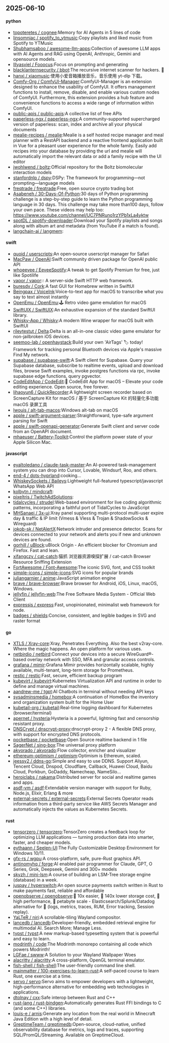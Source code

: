 ## 2025-06-10

#### python
* [topoteretes / cognee](https://github.com/topoteretes/cognee):Memory for AI Agents in 5 lines of code
* [linsomniac / spotify_to_ytmusic](https://github.com/linsomniac/spotify_to_ytmusic):Copy playlists and liked music from Spotify to YTMusic
* [Shubhamsaboo / awesome-llm-apps](https://github.com/Shubhamsaboo/awesome-llm-apps):Collection of awesome LLM apps with AI Agents and RAG using OpenAI, Anthropic, Gemini and opensource models.
* [lllyasviel / Fooocus](https://github.com/lllyasviel/Fooocus):Focus on prompting and generating
* [blacklanternsecurity / bbot](https://github.com/blacklanternsecurity/bbot):The recursive internet scanner for hackers. 🧡
* [hanxi / xiaomusic](https://github.com/hanxi/xiaomusic):使用小爱音箱播放音乐，音乐使用 yt-dlp 下载。
* [Comfy-Org / ComfyUI-Manager](https://github.com/Comfy-Org/ComfyUI-Manager):ComfyUI-Manager is an extension designed to enhance the usability of ComfyUI. It offers management functions to install, remove, disable, and enable various custom nodes of ComfyUI. Furthermore, this extension provides a hub feature and convenience functions to access a wide range of information within ComfyUI.
* [public-apis / public-apis](https://github.com/public-apis/public-apis):A collective list of free APIs
* [paperless-ngx / paperless-ngx](https://github.com/paperless-ngx/paperless-ngx):A community-supported supercharged version of paperless: scan, index and archive all your physical documents
* [mealie-recipes / mealie](https://github.com/mealie-recipes/mealie):Mealie is a self hosted recipe manager and meal planner with a RestAPI backend and a reactive frontend application built in Vue for a pleasant user experience for the whole family. Easily add recipes into your database by providing the url and mealie will automatically import the relevant data or add a family recipe with the UI editor
* [jwohlwend / boltz](https://github.com/jwohlwend/boltz):Official repository for the Boltz biomolecular interaction models
* [stanfordnlp / dspy](https://github.com/stanfordnlp/dspy):DSPy: The framework for programming—not prompting—language models
* [freqtrade / freqtrade](https://github.com/freqtrade/freqtrade):Free, open source crypto trading bot
* [Asabeneh / 30-Days-Of-Python](https://github.com/Asabeneh/30-Days-Of-Python):30 days of Python programming challenge is a step-by-step guide to learn the Python programming language in 30 days. This challenge may take more than100 days, follow your own pace. These videos may help too: https://www.youtube.com/channel/UC7PNRuno1rzYPb1xLa4yktw
* [spotDL / spotify-downloader](https://github.com/spotDL/spotify-downloader):Download your Spotify playlists and songs along with album art and metadata (from YouTube if a match is found).
* [langchain-ai / langmem](https://github.com/langchain-ai/langmem):

#### swift
* [quoid / userscripts](https://github.com/quoid/userscripts):An open-source userscript manager for Safari
* [MacPaw / OpenAI](https://github.com/MacPaw/OpenAI):Swift community driven package for OpenAI public API
* [whoeevee / EeveeSpotify](https://github.com/whoeevee/EeveeSpotify):A tweak to get Spotify Premium for free, just like Spotilife
* [vapor / vapor](https://github.com/vapor/vapor):💧 A server-side Swift HTTP web framework.
* [buresdv / Cork](https://github.com/buresdv/Cork):A fast GUI for Homebrew written in SwiftUI
* [Beingpax / VoiceInk](https://github.com/Beingpax/VoiceInk):Voice-to-text app for macOS to transcribe what you say to text almost instantly
* [OpenEmu / OpenEmu](https://github.com/OpenEmu/OpenEmu):🕹 Retro video game emulation for macOS
* [SwiftUIX / SwiftUIX](https://github.com/SwiftUIX/SwiftUIX):An exhaustive expansion of the standard SwiftUI library.
* [Whisky-App / Whisky](https://github.com/Whisky-App/Whisky):A modern Wine wrapper for macOS built with SwiftUI
* [rileytestut / Delta](https://github.com/rileytestut/Delta):Delta is an all-in-one classic video game emulator for non-jailbroken iOS devices.
* [seemoo-lab / openhaystack](https://github.com/seemoo-lab/openhaystack):Build your own 'AirTags' 🏷 today! Framework for tracking personal Bluetooth devices via Apple's massive Find My network.
* [supabase / supabase-swift](https://github.com/supabase/supabase-swift):A Swift client for Supabase. Query your Supabase database, subscribe to realtime events, upload and download files, browse Swift examples, invoke postgres functions via rpc, invoke supabase edge functions, query pgvector.
* [CodeEditApp / CodeEdit](https://github.com/CodeEditApp/CodeEdit):📝 CodeEdit App for macOS – Elevate your code editing experience. Open source, free forever.
* [lihaoyun6 / QuickRecorder](https://github.com/lihaoyun6/QuickRecorder):A lightweight screen recorder based on ScreenCapture Kit for macOS / 基于 ScreenCapture Kit 的轻量化多功能 macOS 录屏工具
* [lwouis / alt-tab-macos](https://github.com/lwouis/alt-tab-macos):Windows alt-tab on macOS
* [apple / swift-argument-parser](https://github.com/apple/swift-argument-parser):Straightforward, type-safe argument parsing for Swift
* [apple / swift-openapi-generator](https://github.com/apple/swift-openapi-generator):Generate Swift client and server code from an OpenAPI document.
* [mhaeuser / Battery-Toolkit](https://github.com/mhaeuser/Battery-Toolkit):Control the platform power state of your Apple Silicon Mac.

#### javascript
* [eyaltoledano / claude-task-master](https://github.com/eyaltoledano/claude-task-master):An AI-powered task-management system you can drop into Cursor, Lovable, Windsurf, Roo, and others.
* [end-4 / dots-hyprland](https://github.com/end-4/dots-hyprland):cooking...
* [WhiskeySockets / Baileys](https://github.com/WhiskeySockets/Baileys):Lightweight full-featured typescript/javascript WhatsApp Web API
* [kolbytn / mindcraft](https://github.com/kolbytn/mindcraft):
* [pixeltris / TwitchAdSolutions](https://github.com/pixeltris/TwitchAdSolutions):
* [tidalcycles / strudel](https://github.com/tidalcycles/strudel):Web-based environment for live coding algorithmic patterns, incorporating a faithful port of TidalCycles to JavaScript
* [MHSanaei / 3x-ui](https://github.com/MHSanaei/3x-ui):Xray panel supporting multi-protocol multi-user expire day & traffic & IP limit (Vmess & Vless & Trojan & ShadowSocks & Wireguard)
* [jokob-sk / NetAlertX](https://github.com/jokob-sk/NetAlertX):Network intruder and presence detector. Scans for devices connected to your network and alerts you if new and unknown devices are found.
* [gorhill / uBlock](https://github.com/gorhill/uBlock):uBlock Origin - An efficient blocker for Chromium and Firefox. Fast and lean.
* [xifangczy / cat-catch](https://github.com/xifangczy/cat-catch):猫抓 浏览器资源嗅探扩展 / cat-catch Browser Resource Sniffing Extension
* [FortAwesome / Font-Awesome](https://github.com/FortAwesome/Font-Awesome):The iconic SVG, font, and CSS toolkit
* [simple-icons / simple-icons](https://github.com/simple-icons/simple-icons):SVG icons for popular brands
* [juliangarnier / anime](https://github.com/juliangarnier/anime):JavaScript animation engine
* [brave / brave-browser](https://github.com/brave/brave-browser):Brave browser for Android, iOS, Linux, macOS, Windows.
* [jellyfin / jellyfin-web](https://github.com/jellyfin/jellyfin-web):The Free Software Media System - Official Web Client
* [expressjs / express](https://github.com/expressjs/express):Fast, unopinionated, minimalist web framework for node.
* [badges / shields](https://github.com/badges/shields):Concise, consistent, and legible badges in SVG and raster format

#### go
* [XTLS / Xray-core](https://github.com/XTLS/Xray-core):Xray, Penetrates Everything. Also the best v2ray-core. Where the magic happens. An open platform for various uses.
* [netbirdio / netbird](https://github.com/netbirdio/netbird):Connect your devices into a secure WireGuard®-based overlay network with SSO, MFA and granular access controls.
* [grafana / mimir](https://github.com/grafana/mimir):Grafana Mimir provides horizontally scalable, highly available, multi-tenant, long-term storage for Prometheus.
* [restic / restic](https://github.com/restic/restic):Fast, secure, efficient backup program
* [kubevirt / kubevirt](https://github.com/kubevirt/kubevirt):Kubernetes Virtualization API and runtime in order to define and manage virtual machines.
* [aandrew-me / tgpt](https://github.com/aandrew-me/tgpt):AI Chatbots in terminal without needing API keys
* [sysadminsmedia / homebox](https://github.com/sysadminsmedia/homebox):A continuation of HomeBox the inventory and organization system built for the Home User
* [kubetail-org / kubetail](https://github.com/kubetail-org/kubetail):Real-time logging dashboard for Kubernetes (browser/terminal)
* [apernet / hysteria](https://github.com/apernet/hysteria):Hysteria is a powerful, lightning fast and censorship resistant proxy.
* [DNSCrypt / dnscrypt-proxy](https://github.com/DNSCrypt/dnscrypt-proxy):dnscrypt-proxy 2 - A flexible DNS proxy, with support for encrypted DNS protocols.
* [pocketbase / pocketbase](https://github.com/pocketbase/pocketbase):Open Source realtime backend in 1 file
* [SagerNet / sing-box](https://github.com/SagerNet/sing-box):The universal proxy platform
* [akvorado / akvorado](https://github.com/akvorado/akvorado):Flow collector, enricher and visualizer
* [ethereum-optimism / optimism](https://github.com/ethereum-optimism/optimism):Optimism is Ethereum, scaled.
* [jeessy2 / ddns-go](https://github.com/jeessy2/ddns-go):Simple and easy to use DDNS. Support Aliyun, Tencent Cloud, Dnspod, Cloudflare, Callback, Huawei Cloud, Baidu Cloud, Porkbun, GoDaddy, Namecheap, NameSilo...
* [heroiclabs / nakama](https://github.com/heroiclabs/nakama):Distributed server for social and realtime games and apps.
* [asdf-vm / asdf](https://github.com/asdf-vm/asdf):Extendable version manager with support for Ruby, Node.js, Elixir, Erlang & more
* [external-secrets / external-secrets](https://github.com/external-secrets/external-secrets):External Secrets Operator reads information from a third-party service like AWS Secrets Manager and automatically injects the values as Kubernetes Secrets.

#### rust
* [tensorzero / tensorzero](https://github.com/tensorzero/tensorzero):TensorZero creates a feedback loop for optimizing LLM applications — turning production data into smarter, faster, and cheaper models.
* [eythaann / Seelen-UI](https://github.com/eythaann/Seelen-UI):The Fully Customizable Desktop Environment for Windows 10/11.
* [gfx-rs / wgpu](https://github.com/gfx-rs/wgpu):A cross-platform, safe, pure-Rust graphics API.
* [antinomyhq / forge](https://github.com/antinomyhq/forge):AI enabled pair programmer for Claude, GPT, O Series, Grok, Deepseek, Gemini and 300+ models
* [skyzh / mini-lsm](https://github.com/skyzh/mini-lsm):A course of building an LSM-Tree storage engine (database) in a week.
* [juspay / hyperswitch](https://github.com/juspay/hyperswitch):An open source payments switch written in Rust to make payments fast, reliable and affordable
* [openobserve / openobserve](https://github.com/openobserve/openobserve):🚀 10x easier, 🚀 140x lower storage cost, 🚀 high performance, 🚀 petabyte scale - Elasticsearch/Splunk/Datadog alternative for 🚀 (logs, metrics, traces, RUM, Error tracking, Session replay).
* [YaLTeR / niri](https://github.com/YaLTeR/niri):A scrollable-tiling Wayland compositor.
* [lancedb / lancedb](https://github.com/lancedb/lancedb):Developer-friendly, embedded retrieval engine for multimodal AI. Search More; Manage Less.
* [typst / typst](https://github.com/typst/typst):A new markup-based typesetting system that is powerful and easy to learn.
* [modrinth / code](https://github.com/modrinth/code):The Modrinth monorepo containing all code which powers Modrinth!
* [LGFae / swww](https://github.com/LGFae/swww):A Solution to your Wayland Wallpaper Woes
* [alacritty / alacritty](https://github.com/alacritty/alacritty):A cross-platform, OpenGL terminal emulator.
* [fish-shell / fish-shell](https://github.com/fish-shell/fish-shell):The user-friendly command line shell.
* [mainmatter / 100-exercises-to-learn-rust](https://github.com/mainmatter/100-exercises-to-learn-rust):A self-paced course to learn Rust, one exercise at a time.
* [servo / servo](https://github.com/servo/servo):Servo aims to empower developers with a lightweight, high-performance alternative for embedding web technologies in applications.
* [dtolnay / cxx](https://github.com/dtolnay/cxx):Safe interop between Rust and C++
* [rust-lang / rust-bindgen](https://github.com/rust-lang/rust-bindgen):Automatically generates Rust FFI bindings to C (and some C++) libraries.
* [louis-e / arnis](https://github.com/louis-e/arnis):Generate any location from the real world in Minecraft Java Edition with a high level of detail.
* [GreptimeTeam / greptimedb](https://github.com/GreptimeTeam/greptimedb):Open-source, cloud-native, unified observability database for metrics, logs and traces, supporting SQL/PromQL/Streaming. Available on GreptimeCloud.
